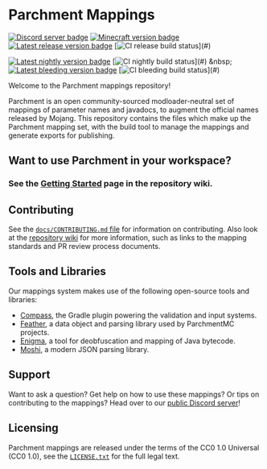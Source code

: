 Parchment Mappings
==================
[![Discord server badge](https://img.shields.io/discord/851855518398152725?color=5865F2&label=discord&logo=discord&logoColor=white)](https://discord.parchmentmc.org/)
[![Minecraft version badge](https://img.shields.io/badge/mc%20version-1.19.2-3b8526)](#)
&nbsp;
[![Latest release version badge](https://img.shields.io/maven-metadata/v?color=forestgreen&label=release&metadataUrl=https%3A%2F%2Fldtteam.jfrog.io%2Fartifactory%2Fparchmentmc-internal%2Forg%2Fparchmentmc%2Fdata%2Fparchment-1.19.2%2Fmaven-metadata.xml)](#)
[![CI release build status](https://buildsystem.ldtteam.com/app/rest/builds/buildType:(id:ParchmentMC_Mappings_Release),branch:1.19.x/statusIcon)](#)

[![Latest nightly version badge](https://img.shields.io/maven-metadata/v?color=orange&label=nightly&metadataUrl=https%3A%2F%2Fldtteam.jfrog.io%2Fartifactory%2Fparchmentmc-snapshots%2Forg%2Fparchmentmc%2Fdata%2Fparchment-1.19.2%2Fmaven-metadata.xml)](#)
[![CI nightly build status](https://buildsystem.ldtteam.com/app/rest/builds/buildType:(id:ParchmentMC_Mappings_Nightly),branch:1.19.x/statusIcon)](#)
&nbsp;
[![Latest bleeding version badge](https://img.shields.io/maven-metadata/v?color=red&label=bleeding&metadataUrl=https%3A%2F%2Fldtteam.jfrog.io%2Fartifactory%2Fparchmentmc-bleeding%2Forg%2Fparchmentmc%2Fdata%2Fparchment-1.19.2%2Fmaven-metadata.xml)](#)
[![CI bleeding build status](https://buildsystem.ldtteam.com/app/rest/builds/buildType:(id:ParchmentMC_Mappings_Bleeding),branch:1.19.x/statusIcon)](#)

Welcome to the Parchment mappings repository!

Parchment is an open community-sourced modloader-neutral set of mappings of parameter names and javadocs, to augment
the official names released by Mojang. This repository contains the files which make up the Parchment mapping set, with
the build tool to manage the mappings and generate exports for publishing.

## Want to use Parchment in your workspace? 
### See the [Getting Started](https://github.com/ParchmentMC/Parchment/wiki/Getting-Started) page in the repository wiki.

## Contributing
See the [`docs/CONTRIBUTING.md` file](docs/CONTRIBUTING.md) for information on contributing. Also look at the 
[repository wiki](https://github.com/ParchmentMC/Parchment/wiki) for more information, such as links to the mapping 
standards and PR review process documents.

## Tools and Libraries
Our mappings system makes use of the following open-source tools and libraries:
- [Compass](https://github.com/ParchmentMC/Compass), the Gradle plugin powering the validation and input systems.
- [Feather](https://github.com/ParchmentMC/Feather), a data object and parsing library used by ParchmentMC projects.
- [Enigma](https://github.com/FabricMC/enigma), a tool for deobfuscation and mapping of Java bytecode.
- [Moshi](https://github.com/square/moshi), a modern JSON parsing library.

## Support
Want to ask a question? Get help on how to use these mappings? Or tips on contributing to the mappings? Head over to
our [public Discord server](https://discord.parchmentmc.org/)!

## Licensing
Parchment mappings are released under the terms of the CC0 1.0 Universal (CC0 1.0), see the [`LICENSE.txt`](LICENSE.txt) 
for the full legal text.
